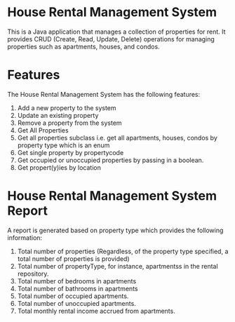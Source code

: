 # House Rental Management System

This is a Java application that manages a collection of properties for rent. It provides CRUD (Create, Read, Update, Delete) operations for managing properties such as apartments, houses, and condos.

# Features

The House Rental Management System has the following features:

1. Add a new property to the system
2. Update an existing property
3. Remove a property from the system
4. Get All Properties
5. Get all properties subclass i.e. get all apartments, houses, condos by property type which is an enum
6. Get single property by propertycode
7. Get occupied or unoccupied properties by passing in a boolean.
8. Get propert(y)ies by location 

# House Rental Management System Report

A report is generated based on property type which provides the following information:
  1.  Total number of properties (Regardless, of the property type specified, a total number of properties is provided)
  2.  Total number of propertyType, for instance, apartmentss in the rental repository.
3.  Total number of bedrooms in apartments
 4.  Total number of bathrooms in apartments
5.    Total number of occupied apartments.
6.   Total number of unoccupied apartments.
7.  Total monthly rental income accrued from apartments.
  
